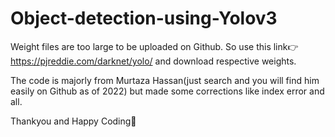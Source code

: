 # Object-detection-using-Yolov3

Weight files are too large to be uploaded on Github.
So use this link👉 https://pjreddie.com/darknet/yolo/ and download respective weights.

The code is majorly from Murtaza Hassan(just search and you will find him easily on Github as of 2022) but made some corrections like index error and all.

Thankyou and Happy Coding🤘

